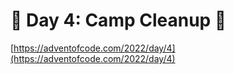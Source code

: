 # 🎄 Day 4: Camp Cleanup 🎄

[https://adventofcode.com/2022/day/4](https://adventofcode.com/2022/day/4)

